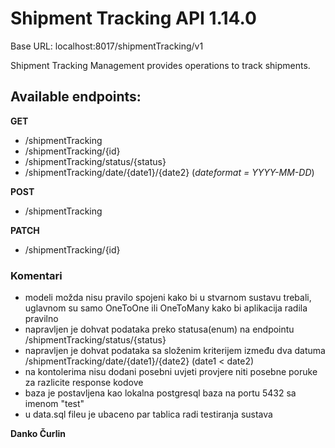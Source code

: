 # Shipment Tracking API 1.14.0 

Base URL: localhost:8017/shipmentTracking/v1

Shipment Tracking Management provides operations to track shipments.


## Available endpoints:
**GET**
- /shipmentTracking
- /shipmentTracking/{id}
- /shipmentTracking/status/{status}
- /shipmentTracking/date/{date1}/{date2}   (*dateformat = YYYY-MM-DD*)

**POST**
- /shipmentTracking

**PATCH**
- /shipmentTracking/{id}


### Komentari
- modeli možda nisu pravilo spojeni kako bi u stvarnom sustavu trebali, uglavnom su samo OneToOne ili OneToMany kako bi aplikacija radila pravilno
- napravljen je dohvat podataka preko statusa(enum) na endpointu /shipmentTracking/status/{status}
- napravljen je dohvat podataka sa složenim kriterijem između dva datuma /shipmentTracking/date/{date1}/{date2} (date1 < date2)
- na kontolerima nisu dodani posebni uvjeti provjere niti posebne poruke za razlicite response kodove
- baza je postavljena kao lokalna postgresql baza na portu 5432 sa imenom "test"
- u data.sql fileu je ubaceno par tablica radi testiranja sustava


**Danko Čurlin**

